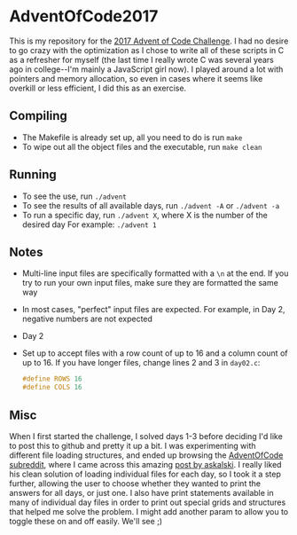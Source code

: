 # AdventOfCode2017

This is my repository for the [2017 Advent of Code Challenge](http://adventofcode.com/2017/). I had no desire to go crazy with the optimization as I chose to write all of these scripts in C as a refresher for myself (the last time I really wrote C was several years ago in college--I'm mainly a JavaScript girl now). I played around a lot with pointers and memory allocation, so even in cases where it seems like overkill or less efficient, I did this as an exercise.


Compiling
-----
- The Makefile is already set up, all you need to do is run
	`make`
- To wipe out all the object files and the executable, run
	`make clean`

Running
-----
- To see the use, run
	`./advent`
- To see the results of all available days, run
	`./advent -A` or `./advent -a`
- To run a specific day, run
	`./advent X`, where X is the number of the desired day
	For example: `./advent 1`

Notes
-----
- Multi-line input files are specifically formatted with a `\n` at the end. If you try to run your own input files, make sure they are formatted the same way
- In most cases, "perfect" input files are expected. For example, in Day 2, negative numbers are not expected

- Day 2
 - Set up to accept files with a row count of up to 16 and a column count of up to 16. If you have longer files, change lines 2 and 3 in `day02.c`:
 	```c
 	#define ROWS 16
	#define COLS 16
	```

Misc
-----
When I first started the challenge, I solved days 1-3 before deciding I'd like to post this to github and pretty it up a bit. I was experimenting with different file loading structures, and ended up browsing the [AdventOfCode subreddit](http://reddit.com/r/adventofcode), where I came across this amazing [post by askalski](https://www.reddit.com/r/adventofcode/comments/7q6s80/2017_optimized_solutions_in_c_195_ms_total/).  I really liked his clean solution of loading individual files for each day, so I took it a step further, allowing the user to choose whether they wanted to print the answers for all days, or just one. I also have print statements available in many of individual day files in order to print out special grids and structures that helped me solve the problem. I might add another param to allow you to toggle these on and off easily. We'll see ;)